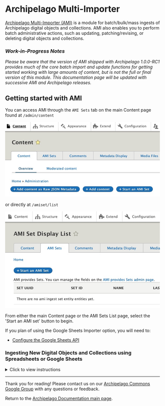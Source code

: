 # Archipelago Multi-Importer

[Archipelago Multi-Importer (AMI)](https://github.com/esmero/ami) is a module for batch/bulk/mass ingests of Archipelago digital objects and collections. AMI also enables you to perform batch administrative actions, such as updating, patching/revising, or deleting digital objects and collections.

### *Work-in-Progress Notes*

*Please be aware that the version of AMI shipped with Archipelago 1.0.0-RC1 provides much of the core batch import and update functions for getting started working with large amounts of content, but is not the full or final version of this module. This documentation page will be updated with successive AMI and Archipelago releases.*

## Getting started with AMI

You can access AMI through the `AMI Sets` tab on the main Content page found at `/admin/content`

![Content AMI Sets](/imgs/ami/ContentAMIsets.jpg)

or directly at `/amiset/list`

![AMI Sets List](/imgs/ami/AMIsetsList.jpg)

From either the main Content page or the AMI Sets List page, select the 'Start an AMI set' button to begin.

If you plan of using the Google Sheets Importer option, you will need to:
  * [Configure the Google Sheets API](/docs/googleapi.md)

### Ingesting New Digital Objects and Collections using Spreadsheets or Google Sheets

  <details><summary>Click to view instructions</summary>
  <span>
  <br>
  
  *These instructions are still Enqueued. Please stay tuned for AMI documentation updates being released early February 2021.*

  </span>
  </details>


---

Thank you for reading! Please contact us on our [Archipelago Commons Google Group](https://groups.google.com/forum/#!forum/archipelago-commons) with any questions or feedback.

Return to the [Archipelago Documentation main page](../README.md).
